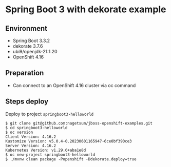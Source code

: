 # Spring Boot 3 with dekorate example
## Environment
- Spring Boot 3.3.2
- dekorate 3.7.6
- ubi9/openjdk-21:1.20
- OpenShift 4.16

## Preparation
- Can connect to an OpenShift 4.16 cluster via oc command

## Steps deploy
Deploy to project `springboot3-helloworld`
```
$ git clone git@github.com:nagetsum/jboss-openshift-examples.git
$ cd springboot3-helloworld
$ oc version
Client Version: 4.16.2
Kustomize Version: v5.0.4-0.20230601165947-6ce0bf390ce3
Server Version: 4.16.2
Kubernetes Version: v1.29.6+aba1e8d
$ oc new-project springboot3-helloworld
$ ./mvnw clean package -Popenshift -Ddekorate.deploy=true
```